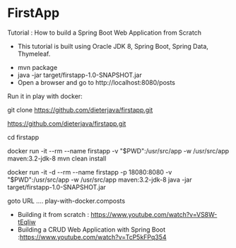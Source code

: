 # FirstApp
Tutorial : How to build a Spring Boot Web Application from Scratch

* This tutorial is built using Oracle JDK 8, Spring Boot, Spring Data, Thymeleaf.


- mvn package
- java -jar target/firstapp-1.0-SNAPSHOT.jar
- Open a browser and go to http://localhost:8080/posts

Run it in play with docker:


  git clone https://github.com/dieterjava/firstapp.git 

https://github.com/dieterjava/firstapp.git

cd firstapp


docker run -it --rm --name firstapp -v "$PWD":/usr/src/app -w /usr/src/app maven:3.2-jdk-8 mvn clean install

docker run -it -d --rm --name firstapp -p 18080:8080 -v "$PWD":/usr/src/app -w /usr/src/app maven:3.2-jdk-8 java -jar target/firstapp-1.0-SNAPSHOT.jar 

goto URL  .... play-with-docker.composts


- Building it from scratch : https://www.youtube.com/watch?v=VS8W-tEqIiw
- Building a CRUD Web Application with Spring Boot :https://www.youtube.com/watch?v=TcP5kFPq354